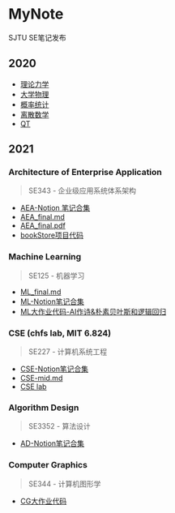 # MyNote
SJTU SE笔记发布

## 2020 
- [理论力学](https://github.com/echo-xiao9/MyNote/blob/master/理论力学笔记.md)
- [大学物理](https://github.com/echo-xiao9/MyNote/blob/master/大学物理笔记.md)
- [概率统计](https://github.com/echo-xiao9/MyNote/blob/master/概率统计笔记.md)
- [离散数学](https://github.com/echo-xiao9/MyNote/blob/master/NoteOfDiscreteMathematics.md)
- [QT](https://github.com/echo-xiao9/MyNote/blob/master/Note%20of%20Qt.md)

## 2021

### Architecture of Enterprise Application

> SE343 - 企业级应用系统体系架构

- [AEA-Notion 笔记合集](https://pitch-circle-003.notion.site/AEA-d8cbc480501341d6a472678961e93490)
- [AEA_final.md](https://github.com/echo-xiao9/MyNote/blob/master/AEA/AEA_final.md)
- [AEA_final.pdf](https://github.com/echo-xiao9/MyNote/blob/master/AEA/AEA_final.pdf)
- [bookStore项目代码](https://github.com/echo-xiao9/E-BookStore.git)

### Machine Learning

> SE125 - 机器学习

- [ML_final.md](https://github.com/echo-xiao9/MyNote/blob/master/ML/ML_final.md)
- [ML-Notion笔记合集](https://pitch-circle-003.notion.site/ML-4f5555050e724ee2aa349f7e7392fc0f)
- [ML大作业代码-AI作诗&朴素贝叶斯和逻辑回归](https://github.com/echo-xiao9/SE125-Machine-Learning)

### CSE (chfs lab, MIT 6.824)

> SE227 - 计算机系统工程

- [CSE-Notion笔记合集](https://pitch-circle-003.notion.site/CSE-488e1f575f264aa1b5332e0ce960a65a)
- [CSE-mid.md]()
- [CSE lab](https://github.com/echo-xiao9/SJTU-SE-Junior/tree/main/SE124_CSE)

### Algorithm Design

> SE3352 - 算法设计

- [AD-Notion笔记合集](https://pitch-circle-003.notion.site/Algorithm-ba2f26f6d5ae440eb0ba46689f05d2cf)

### Computer Graphics

> SE344 - 计算机图形学

- [CG大作业代码](https://github.com/echo-xiao9/Master-of-Oriental-Tea-Set)











